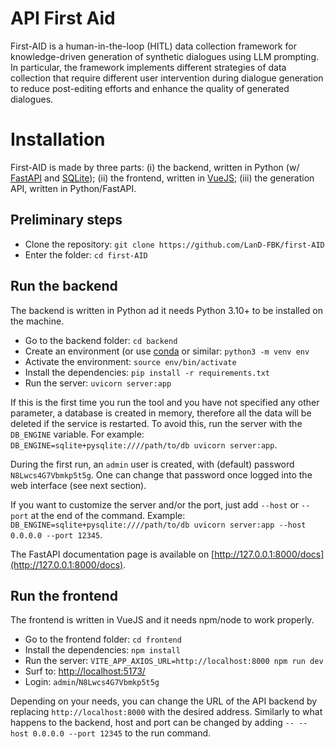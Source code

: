 # API First Aid

First-AID is a human-in-the-loop (HITL) data collection framework for knowledge-driven generation of synthetic dialogues using LLM prompting. In particular, the framework implements different strategies of data collection that require different user intervention during dialogue generation to reduce post-editing efforts and enhance the quality of generated dialogues. 

# Installation

First-AID is made by three parts: (i) the backend, written in Python (w/ [FastAPI](https://fastapi.tiangolo.com/) and [SQLite](https://www.sqlite.org/)); (ii) the frontend, written in [VueJS](https://vuejs.org/); (iii) the generation API, written in Python/FastAPI.

## Preliminary steps

* Clone the repository: `git clone https://github.com/LanD-FBK/first-AID`
* Enter the folder: `cd first-AID`

## Run the backend

The backend is written in Python ad it needs Python 3.10+ to be installed on the machine.

* Go to the backend folder: `cd backend`
* Create an environment (or use [conda](https://anaconda.org/anaconda/conda) or similar: `python3 -m venv env`
* Activate the environment: `source env/bin/activate`
* Install the dependencies: `pip install -r requirements.txt`
* Run the server: `uvicorn server:app`

If this is the first time you run the tool and you have not specified any other parameter, a database is created in memory, therefore all the data will be deleted if the service is restarted. To avoid this, run the server with the `DB_ENGINE` variable. For example: `DB_ENGINE=sqlite+pysqlite:////path/to/db uvicorn server:app`.

During the first run, an `admin` user is created, with (default) password `N8Lwcs4G7Vbmkp5t5g`. One can change that password once logged into the web interface (see next section).

If you want to customize the server and/or the port, just add `--host` or `--port` at the end of the command. Example: `DB_ENGINE=sqlite+pysqlite:////path/to/db uvicorn server:app --host 0.0.0.0 --port 12345`.

The FastAPI documentation page is available on [http://127.0.0.1:8000/docs](http://127.0.0.1:8000/docs).

## Run the frontend

The frontend is written in VueJS and it needs npm/node to work properly.

* Go to the frontend folder: `cd frontend`
* Install the dependencies: `npm install`
* Run the server: `VITE_APP_AXIOS_URL=http://localhost:8000 npm run dev`
* Surf to: [http://localhost:5173/](http://localhost:5173/)
* Login: `admin`/`N8Lwcs4G7Vbmkp5t5g`

Depending on your needs, you can change the URL of the API backend by replacing `http://localhost:8000` with the desired address. Similarly to what happens to the backend, host and port can be changed by adding `-- --host 0.0.0.0 --port 12345` to the run command.
